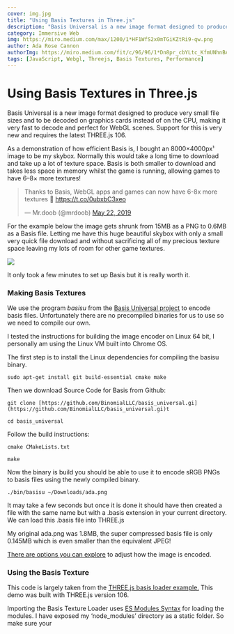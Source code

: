 ```yaml
---
cover: img.jpg
title: "Using Basis Textures in Three.js"
description: "Basis Universal is a new image format designed to produce very small file sizes and to be decoded on graphics cards instead of on the CPU, making it very fast to decode and perfect for WebGL scenes. Support for this is very new and requires the latest THREE.js 106."
category: Immersive Web
img: https://miro.medium.com/max/1200/1*HF1WfS2x0mTGiKZtRi9-qw.png
author: Ada Rose Cannon
authorImg: https://miro.medium.com/fit/c/96/96/1*Dn8pr_cbYLtc_KfmUNhnBA.png
tags: [JavaScript, Webgl, Threejs, Basis Textures, Performance]
---
```


# Using Basis Textures in Three.js

Basis Universal is a new image format designed to produce very small file sizes and to be decoded on graphics cards instead of on the CPU, making it very fast to decode and perfect for WebGL scenes. Support for this is very new and requires the latest THREE.js 106.

As a demonstration of how efficient Basis is, I bought an 8000×4000px¹ image to be my skybox. Normally this would take a long time to download and take up a lot of texture space. Basis is both smaller to download and takes less space in memory whilst the game is running, allowing games to have 6–8× more textures!

<blockquote class="twitter-tweet" data-lang="en"><p lang="en" dir="ltr">Thanks to Basis, WebGL apps and games can now have 6-8x more textures 🤩 <a href="https://t.co/0ubxbC3xeo">https://t.co/0ubxbC3xeo</a></p>&mdash; Mr.doob (@mrdoob) <a href="https://twitter.com/mrdoob/status/1131271177735827456?ref_src=twsrc%5Etfw">May 22, 2019</a></blockquote>
<script async src="https://platform.twitter.com/widgets.js" charset="utf-8"></script>

For the example below the image gets shrunk from 15MB as a PNG to 0.6MB as a Basis file. Letting me have this huge beautiful skybox with only a small very quick file download and without sacrificing all of my precious texture space leaving my lots of room for other game textures.

![](https://cdn-images-1.medium.com/max/4794/1*HF1WfS2x0mTGiKZtRi9-qw.png)

It only took a few minutes to set up Basis but it is really worth it.

### Making Basis Textures

We use the program *basisu* from the [Basis Universal project](https://github.com/binomialLLC/basis_universal) to encode basis files. Unfortunately there are no precompiled binaries for us to use so we need to compile our own.

I tested the instructions for building the image encoder on Linux 64 bit, I personally am using the Linux VM built into Chrome OS.

The first step is to install the Linux dependencies for compiling the basisu binary.

    sudo apt-get install git build-essential cmake make

Then we download Source Code for Basis from Github:

    git clone [https://github.com/BinomialLLC/basis_universal.gi](https://github.com/BinomialLLC/basis_universal.gi)t

    cd basis_universal

Follow the build instructions:

    cmake CMakeLists.txt

    make

Now the binary is build you should be able to use it to encode sRGB PNGs to basis files using the newly compiled binary.

    ./bin/basisu ~/Downloads/ada.png

It may take a few seconds but once it is done it should have then created a file with the same name but with a .basis extension in your current directory. We can load this .basis file into THREE.js

My original ada.png was 1.8MB, the super compressed basis file is only 0.145MB which is even smaller than the equivalent JPEG!

[There are options you can explore](https://github.com/binomialLLC/basis_universal#command-line-compression-tool) to adjust how the image is encoded.

### Using the Basis Texture

This code is largely taken from the [THREE.js basis loader example.](https://threejs.org/examples/webgl_loader_texture_basis.html) This demo was built with THREE.js version 106.

Importing the Basis Texture Loader uses [ES Modules Syntax](https://developer.mozilla.org/en-US/docs/Web/JavaScript/Reference/Statements/import) for loading the modules. I have exposed my ‘node_modules’ directory as a static folder. So make sure your <script> tag has type="module" . Or pre-compile it using your favourite bundler such as webpack or rollup.

```js
import { BasisTextureLoader } from "/node_modules/three/examples/jsm/loaders/BasisTextureLoader.js";
```

Create an object and assign it a texture, we will update the map on this texture later:

```js
const geometry = new THREE.SphereBufferGeometry( 1, 50, 50 );
const material = new THREE.MeshBasicMaterial();
const sphere = new THREE.Mesh( geometry, material );
scene.add( sphere );
```

We can now load the texture:

```js
// Make a new instance of the loader
const basisLoader = new BasisTextureLoader();

// Set the location of the Web Worker Script from THREE.js
basisLoader.setTranscoderPath(
  '/node_modules/three/examples/js/libs/basis/'
);
basisLoader.detectSupport( renderer );

// Load your Basis Image
basisLoader.load( '/ada.basis',
  function (texture) {

    // Once the texture has loaded, update the .map of the material
    texture.encoding = THREE.sRGBEncoding;
    material.map = texture;
    material.needsUpdate = true;
  }, undefined, function ( error ) {
    console.error( error );
  }
);
```

I hope this helps you take advantage of the power of Basis textures. :)

¹ In my final scene I didn’t use the 8000×4000 texture because my Android phone couldn’t load a single texture that large so I used a 4096×4096 texture instead.



By Ada Rose Cannon on June 28, 2019.

[Canonical link](https://medium.com/samsung-internet-dev/using-basis-textures-in-three-js-6eb7e104447d)
